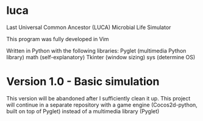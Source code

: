luca
====
Last Universal Common Ancestor (LUCA)
Microbial Life Simulator

This program was fully developed in Vim

Written in Python with the following libraries:
Pyglet (multimedia Python library) 
math (self-explanatory)
Tkinter (window sizing)
sys (determine OS)

Version 1.0 - Basic simulation
==============================
This version will be abandoned after I sufficiently clean it up.
This project will continue in a separate repository with a 
game engine (Cocos2d-python, built on top of Pyglet) instead 
of a multimedia library (Pyglet)
